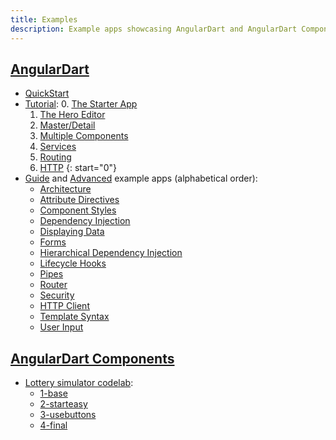 ```yaml
---
title: Examples
description: Example apps showcasing AngularDart and AngularDart Components.
---
```


## [AngularDart](/angular)

- [QuickStart](/examples/quickstart)
- [Tutorial](/angular/tutorial):
  0. [The Starter App](/examples/toh-0)
  1. [The Hero Editor](/examples/toh-1)
  2. [Master/Detail](/examples/toh-2)
  3. [Multiple Components](/examples/toh-3)
  4. [Services](/examples/toh-4)
  5. [Routing](/examples/toh-5)
  6. [HTTP](/examples/toh-6)
  {: start="0"}
- [Guide](/angular/guide) and [Advanced][] example apps (alphabetical order):
  - [Architecture](/examples/architecture)
  - [Attribute Directives](/examples/attribute-directives)
  - [Component Styles](/examples/component-styles)
  - [Dependency Injection](/examples/dependency-injection)
  - [Displaying Data](/examples/displaying-data)
  - [Forms](/examples/forms)
  - [Hierarchical Dependency Injection](/examples/hierarchical-dependency-injection)
  - [Lifecycle Hooks](/examples/lifecycle-hooks)
  - [Pipes](/examples/pipes)
  - [Router](/examples/router)
  - [Security](/examples/security)
  - [HTTP Client](/examples/server-communication)
  - [Template Syntax](/examples/template-syntax)
  - [User Input](/examples/user-input)

## [AngularDart Components](/angular/components)

- [Lottery simulator codelab](/codelabs/angular_components):
  - [1-base](/examples/lottery/1-base)
  - [2-starteasy](/examples/lottery/2-starteasy)
  - [3-usebuttons](/examples/lottery/3-usebuttons)
  - [4-final](/examples/lottery/4-final)

[Advanced]: /angular/guide/attribute-directives
